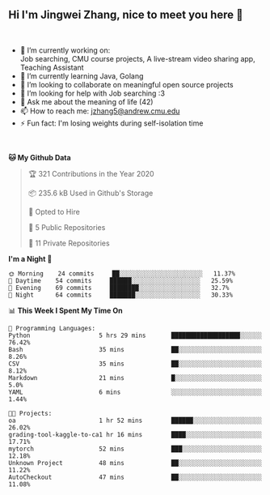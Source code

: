 Hi I'm Jingwei Zhang, nice to meet you here 👋
---
<br>


- 🔭 I’m currently working on: <br>
    Job searching, CMU course projects, A live-stream video sharing app, Teaching Assistant
- 🌱 I’m currently learning Java, Golang
- 👯 I’m looking to collaborate on meaningful open source projects
- 🤔 I’m looking for help with Job searching :3
- 💬 Ask me about the meaning of life (42)
- 📫 How to reach me: jzhang5@andrew.cmu.edu
- ⚡ Fun fact: I'm losing weights during self-isolation time
<br>


<!--START_SECTION:waka-->
**🐱 My Github Data** 

> 🏆 321 Contributions in the Year 2020
 > 
> 📦 235.6 kB Used in Github's Storage 
 > 
> 💼 Opted to Hire
 > 
> 📜 5 Public Repositories
 > 
> 🔑 11 Private Repositories 

**I'm a Night 🦉** 

```text
🌞 Morning    24 commits     ██░░░░░░░░░░░░░░░░░░░░░░░   11.37% 
🌆 Daytime    54 commits     ██████░░░░░░░░░░░░░░░░░░░   25.59% 
🌃 Evening    69 commits     ████████░░░░░░░░░░░░░░░░░   32.7% 
🌙 Night      64 commits     ███████░░░░░░░░░░░░░░░░░░   30.33%

```


📊 **This Week I Spent My Time On** 

```text
💬 Programming Languages: 
Python                   5 hrs 29 mins       ███████████████████░░░░░░   76.42% 
Bash                     35 mins             ██░░░░░░░░░░░░░░░░░░░░░░░   8.26% 
CSV                      35 mins             ██░░░░░░░░░░░░░░░░░░░░░░░   8.12% 
Markdown                 21 mins             █░░░░░░░░░░░░░░░░░░░░░░░░   5.0% 
YAML                     6 mins              ░░░░░░░░░░░░░░░░░░░░░░░░░   1.44%

🐱‍💻 Projects: 
oa                       1 hr 52 mins        ██████░░░░░░░░░░░░░░░░░░░   26.02% 
grading-tool-kaggle-to-ca1 hr 16 mins        ████░░░░░░░░░░░░░░░░░░░░░   17.71% 
mytorch                  52 mins             ███░░░░░░░░░░░░░░░░░░░░░░   12.18% 
Unknown Project          48 mins             ██░░░░░░░░░░░░░░░░░░░░░░░   11.22% 
AutoCheckout             47 mins             ██░░░░░░░░░░░░░░░░░░░░░░░   11.08%

```


<!--END_SECTION:waka-->
